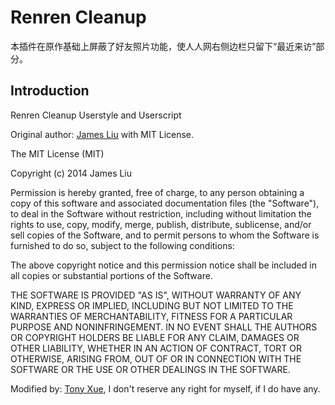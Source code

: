 Renren Cleanup
======

本插件在原作基础上屏蔽了好友照片功能，使人人网右侧边栏只留下“最近来访”部分。

Introduction
------

Renren Cleanup Userstyle and Userscript

Original author: [James Liu](http://g.jamesliu.info) with MIT License.

The MIT License (MIT)

Copyright (c) 2014 James Liu

Permission is hereby granted, free of charge, to any person obtaining a copy of this software and associated documentation files (the "Software"), to deal in the Software without restriction, including without limitation the rights to use, copy, modify, merge, publish, distribute, sublicense, and/or sell copies of the Software, and to permit persons to whom the Software is furnished to do so, subject to the following conditions:

The above copyright notice and this permission notice shall be included in all copies or substantial portions of the Software.

THE SOFTWARE IS PROVIDED "AS IS", WITHOUT WARRANTY OF ANY KIND, EXPRESS OR IMPLIED, INCLUDING BUT NOT LIMITED TO THE WARRANTIES OF MERCHANTABILITY, FITNESS FOR A PARTICULAR PURPOSE AND NONINFRINGEMENT. IN NO EVENT SHALL THE AUTHORS OR COPYRIGHT HOLDERS BE LIABLE FOR ANY CLAIM, DAMAGES OR OTHER LIABILITY, WHETHER IN AN ACTION OF CONTRACT, TORT OR OTHERWISE, ARISING FROM, OUT OF OR IN CONNECTION WITH THE SOFTWARE OR THE USE OR OTHER DEALINGS IN THE SOFTWARE.

Modified by: [Tony Xue](http://whoami.tonyxue.asia/whoami/index_en.html), I don't reserve any right for myself, if I do have any.
